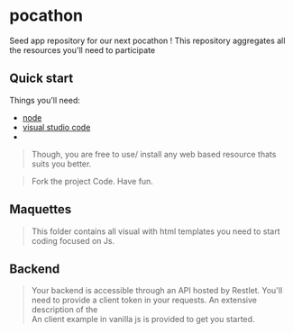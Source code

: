 # pocathon
Seed app repository for our next pocathon !
This repository aggregates all the resources you'll need to participate 

## Quick start

Things you'll need:

* [node](https://nodejs.org)
* [visual studio code ](https://www.npmjs.com/package/markdown-it)
* [](/docs/editor/tasks)

> Though, you are free to use/ install any web based resource thats suits you better.

> Fork the project 
> Code.
> Have fun.


## Maquettes

> This folder contains all visual with html templates you need to start coding focused on Js.

## Backend

> Your backend is accessible through an API hosted by Restlet.
> You'll need to provide a client token in your requests. An extensive description of the  
> An client example in vanilla js is provided to get you started.



